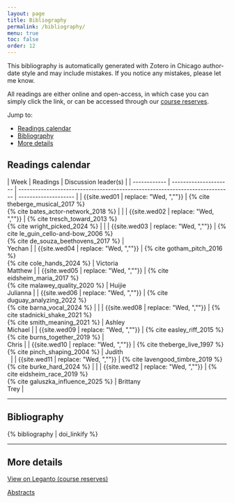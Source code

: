 ```yaml
---
layout: page
title: Bibliography
permalink: /bibliography/
menu: true
toc: false
order: 12
---
```


This bibliography is automatically generated with Zotero in Chicago author-date style and may include mistakes. If you notice any mistakes, please let me know.

All readings are either online and open-access, in which case you can simply click the link, or can be accessed through our [course reserves](https://wrlc-gm.alma.exlibrisgroup.com/leganto/public/01WRLC_GML/lists/25526307520004105?auth=CAS).

<div class="border-box" markdown="1">

Jump to:

- [Readings calendar](#readings-calendar)
- [Bibliography](#bibliography)
- [More details](#more-details)

</div>

## Readings calendar

| Week         | Readings              | Discussion leader(s)                                                         |
| ------------ | --------------------- | ---------------------------------------------------------------------------- | -------------------- |
| {{site.wed01 | replace: "Wed, ",""}} | {% cite theberge_musical_2017 %}<br/>{% cite bates_actor-network_2018 %}     |                      |
| {{site.wed02 | replace: "Wed, ",""}} | {% cite tresch_toward_2013 %}<br/>{% cite wright_picked_2024 %}              |                      |
| {{site.wed03 | replace: "Wed, ",""}} | {% cite le_guin_cello-and-bow_2006 %}<br>{% cite de_souza_beethovens_2017 %} | <br/>Yechan          |
| {{site.wed04 | replace: "Wed, ",""}} | {% cite gotham_pitch_2016 %}<br/>{% cite cole_hands_2024 %}                  | Victoria<br/>Matthew |
| {{site.wed05 | replace: "Wed, ",""}} | {% cite eidsheim_maria_2017 %}<br/>{% cite malawey_quality_2020 %}           | Huijie<br/>Julianna  |
| {{site.wed06 | replace: "Wed, ",""}} | {% cite duguay_analyzing_2022 %}<br/>{% cite barna_vocal_2024 %}             |                      |
| {{site.wed08 | replace: "Wed, ",""}} | {% cite stadnicki_shake_2021 %}<br/>{% cite smith_meaning_2021 %}            | Ashley<br/>Michael   |
| {{site.wed09 | replace: "Wed, ",""}} | {% cite easley_riff_2015 %}<br/>{% cite burns_together_2019 %}               | <br/>Chris           |
| {{site.wed10 | replace: "Wed, ",""}} | {% cite theberge_live_1997 %}<br/>{% cite pinch_shaping_2004 %}                | Judith<br/> &nbsp;   |
| {{site.wed11 | replace: "Wed, ",""}} | {% cite lavengood_timbre_2019 %}<br/>{% cite burke_hard_2024 %}              |                      |
| {{site.wed12 | replace: "Wed, ",""}} | {% cite eidsheim_race_2019 %}<br/>{% cite galuszka_influence_2025 %}         | Brittany<br/>Trey    |

---

## Bibliography

{% bibliography | doi_linkify %}

---

## More details

[View on Leganto (course reserves)](https://wrlc-gm.alma.exlibrisgroup.com/leganto/public/01WRLC_GML/lists/25526307520004105?auth=CAS)

[Abstracts](/ZoteroReport.html)
